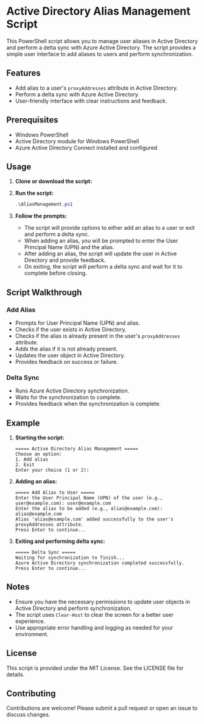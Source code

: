 # Active Directory Alias Management Script

This PowerShell script allows you to manage user aliases in Active Directory and perform a delta sync with Azure Active Directory. The script provides a simple user interface to add aliases to users and perform synchronization.

## Features

- Add alias to a user's `proxyAddresses` attribute in Active Directory.
- Perform a delta sync with Azure Active Directory.
- User-friendly interface with clear instructions and feedback.

## Prerequisites

- Windows PowerShell
- Active Directory module for Windows PowerShell
- Azure Active Directory Connect installed and configured

## Usage

1. **Clone or download the script:**

2. **Run the script:**

    ```powershell
    .\AliasManagement.ps1
    ```

3. **Follow the prompts:**

    - The script will provide options to either add an alias to a user or exit and perform a delta sync.
    - When adding an alias, you will be prompted to enter the User Principal Name (UPN) and the alias.
    - After adding an alias, the script will update the user in Active Directory and provide feedback.
    - On exiting, the script will perform a delta sync and wait for it to complete before closing.

## Script Walkthrough

### Add Alias

- Prompts for User Principal Name (UPN) and alias.
- Checks if the user exists in Active Directory.
- Checks if the alias is already present in the user's `proxyAddresses` attribute.
- Adds the alias if it is not already present.
- Updates the user object in Active Directory.
- Provides feedback on success or failure.

### Delta Sync

- Runs Azure Active Directory synchronization.
- Waits for the synchronization to complete.
- Provides feedback when the synchronization is complete.

## Example

1. **Starting the script:**

    ```plaintext
    ===== Active Directory Alias Management =====
    Choose an option:
    1. Add alias
    2. Exit
    Enter your choice (1 or 2):
    ```

2. **Adding an alias:**

    ```plaintext
    ===== Add Alias to User =====
    Enter the User Principal Name (UPN) of the user (e.g., user@example.com): user@example.com
    Enter the alias to be added (e.g., alias@example.com): alias@example.com
    Alias 'alias@example.com' added successfully to the user's proxyAddresses attribute.
    Press Enter to continue...
    ```

3. **Exiting and performing delta sync:**

    ```plaintext
    ===== Delta Sync =====
    Waiting for synchronization to finish...
    Azure Active Directory synchronization completed successfully.
    Press Enter to continue...
    ```

## Notes

- Ensure you have the necessary permissions to update user objects in Active Directory and perform synchronization.
- The script uses `Clear-Host` to clear the screen for a better user experience.
- Use appropriate error handling and logging as needed for your environment.

## License

This script is provided under the MIT License. See the LICENSE file for details.

## Contributing

Contributions are welcome! Please submit a pull request or open an issue to discuss changes.

 
